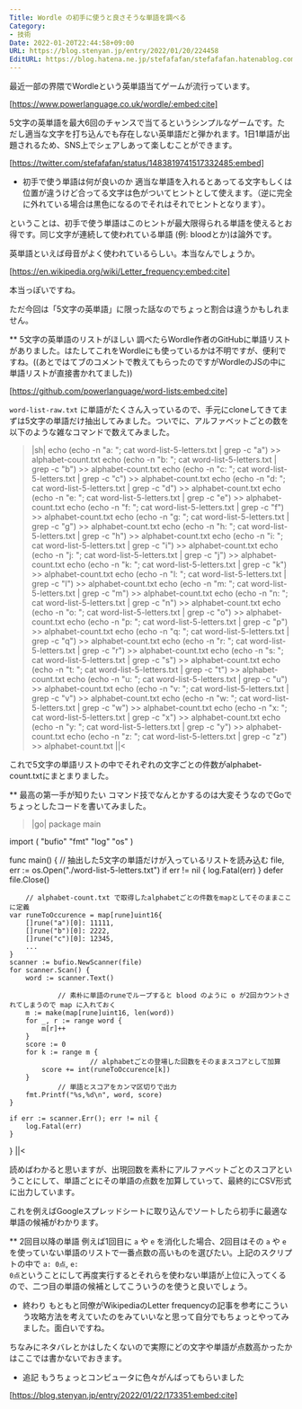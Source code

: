 ```yaml
---
Title: Wordle の初手に使うと良さそうな単語を調べる
Category:
- 技術
Date: 2022-01-20T22:44:58+09:00
URL: https://blog.stenyan.jp/entry/2022/01/20/224458
EditURL: https://blog.hatena.ne.jp/stefafafan/stefafafan.hatenablog.com/atom/entry/13574176438054814417
---
```


最近一部の界隈でWordleという英単語当てゲームが流行っています。

[https://www.powerlanguage.co.uk/wordle/:embed:cite]

5文字の英単語を最大6回のチャンスで当てるというシンプルなゲームです。ただし適当な文字を打ち込んでも存在しない英単語だと弾かれます。1日1単語が出題されるため、SNS上でシェアしあって楽しむことができます。

[https://twitter.com/stefafafan/status/1483819741517332485:embed]

* 初手で使う単語は何が良いのか
適当な単語を入れるとあってる文字もしくは位置が違うけど合ってる文字は色がついてヒントとして使えます。（逆に完全に外れている場合は黒色になるのでそれはそれでヒントとなります）。

ということは、初手で使う単語はこのヒントが最大限得られる単語を使えるとお得です。同じ文字が連続して使われている単語 (例: bloodとか)は論外です。

英単語といえば母音がよく使われているらしい。本当なんでしょうか。

[https://en.wikipedia.org/wiki/Letter_frequency:embed:cite]

本当っぽいですね。

ただ今回は「5文字の英単語」に限った話なのでちょっと割合は違うかもしれません。

** 5文字の英単語のリストがほしい
調べたらWordle作者のGitHubに単語リストがありました。はたしてこれをWordleにも使っているかは不明ですが、便利ですね。((あとではてブのコメントで教えてもらったのですがWordleのJSの中に単語リストが直接書かれてました))

[https://github.com/powerlanguage/word-lists:embed:cite]

<code>word-list-raw.txt</code> に単語がたくさん入っているので、手元にcloneしてきてまずは5文字の単語だけ抽出してみました。ついでに、アルファベットごとの数を以下のような雑なコマンドで数えてみました。

>|sh|
echo (echo -n "a: "; cat word-list-5-letters.txt | grep -c "a") >> alphabet-count.txt
echo (echo -n "b: "; cat word-list-5-letters.txt | grep -c "b") >> alphabet-count.txt
echo (echo -n "c: "; cat word-list-5-letters.txt | grep -c "c") >> alphabet-count.txt
echo (echo -n "d: "; cat word-list-5-letters.txt | grep -c "d") >> alphabet-count.txt
echo (echo -n "e: "; cat word-list-5-letters.txt | grep -c "e") >> alphabet-count.txt
echo (echo -n "f: "; cat word-list-5-letters.txt | grep -c "f") >> alphabet-count.txt
echo (echo -n "g: "; cat word-list-5-letters.txt | grep -c "g") >> alphabet-count.txt
echo (echo -n "h: "; cat word-list-5-letters.txt | grep -c "h") >> alphabet-count.txt
echo (echo -n "i: "; cat word-list-5-letters.txt | grep -c "i") >> alphabet-count.txt
echo (echo -n "j: "; cat word-list-5-letters.txt | grep -c "j") >> alphabet-count.txt
echo (echo -n "k: "; cat word-list-5-letters.txt | grep -c "k") >> alphabet-count.txt
echo (echo -n "l: "; cat word-list-5-letters.txt | grep -c "l") >> alphabet-count.txt
echo (echo -n "m: "; cat word-list-5-letters.txt | grep -c "m") >> alphabet-count.txt
echo (echo -n "n: "; cat word-list-5-letters.txt | grep -c "n") >> alphabet-count.txt
echo (echo -n "o: "; cat word-list-5-letters.txt | grep -c "o") >> alphabet-count.txt
echo (echo -n "p: "; cat word-list-5-letters.txt | grep -c "p") >> alphabet-count.txt
echo (echo -n "q: "; cat word-list-5-letters.txt | grep -c "q") >> alphabet-count.txt
echo (echo -n "r: "; cat word-list-5-letters.txt | grep -c "r") >> alphabet-count.txt
echo (echo -n "s: "; cat word-list-5-letters.txt | grep -c "s") >> alphabet-count.txt
echo (echo -n "t: "; cat word-list-5-letters.txt | grep -c "t") >> alphabet-count.txt
echo (echo -n "u: "; cat word-list-5-letters.txt | grep -c "u") >> alphabet-count.txt
echo (echo -n "v: "; cat word-list-5-letters.txt | grep -c "v") >> alphabet-count.txt
echo (echo -n "w: "; cat word-list-5-letters.txt | grep -c "w") >> alphabet-count.txt
echo (echo -n "x: "; cat word-list-5-letters.txt | grep -c "x") >> alphabet-count.txt
echo (echo -n "y: "; cat word-list-5-letters.txt | grep -c "y") >> alphabet-count.txt
echo (echo -n "z: "; cat word-list-5-letters.txt | grep -c "z") >> alphabet-count.txt
||<

これで5文字の単語リストの中でそれぞれの文字ごとの件数がalphabet-count.txtにまとまりました。

** 最高の第一手が知りたい
コマンド技でなんとかするのは大変そうなのでGoでちょっとしたコードを書いてみました。

>|go|
package main

import (
	"bufio"
	"fmt"
	"log"
	"os"
)

func main() {
        // 抽出した5文字の単語だけが入っているリストを読み込む
	file, err := os.Open("./word-list-5-letters.txt")
	if err != nil {
		log.Fatal(err)
	}
	defer file.Close()

        // alphabet-count.txt で取得したalphabetごとの件数をmapとしてそのままここに定義
	var runeToOccurence = map[rune]uint16{
		[]rune("a")[0]: 11111,
		[]rune("b")[0]: 2222,
		[]rune("c")[0]: 12345,
		...
	}
	scanner := bufio.NewScanner(file)
	for scanner.Scan() {
		word := scanner.Text()

                // 素朴に単語のruneでループすると blood のように o が2回カウントされてしまうので map に入れておく
		m := make(map[rune]uint16, len(word))
		for _, r := range word {
			m[r]++
		}
		score := 0
		for k := range m {
                        // alphabetごとの登場した回数をそのままスコアとして加算
			score += int(runeToOccurence[k])
		}
                // 単語とスコアをカンマ区切りで出力
		fmt.Printf("%s,%d\n", word, score)
	}

	if err := scanner.Err(); err != nil {
		log.Fatal(err)
	}
}
||<

読めばわかると思いますが、出現回数を素朴にアルファベットごとのスコアということにして、単語ごとにその単語の点数を加算していって、最終的にCSV形式に出力しています。

これを例えばGoogleスプレッドシートに取り込んでソートしたら初手に最適な単語の候補がわかります。

** 2回目以降の単語
例えば1回目に <code>a</code> や <code>e</code> を消化した場合、2回目はその <code>a</code> や <code>e</code> を使っていない単語のリストで一番点数の高いものを選びたい。上記のスクリプトの中で <code>a: 0点</code>, <code>e: 0点</code>ということにして再度実行するとそれらを使わない単語が上位に入ってくるので、二つ目の単語の候補としてこういうのを使うと良いでしょう。


* 終わり
もともと同僚がWikipediaのLetter frequencyの記事を参考にこういう攻略方法を考えていたのをみていいなと思って自分でもちょっとやってみました。面白いですね。

ちなみにネタバレとかはしたくないので実際にどの文字や単語が点数高かったかはここでは書かないでおきます。

* 追記
もうちょっとコンピュータに色々がんばってもらいました

[https://blog.stenyan.jp/entry/2022/01/22/173351:embed:cite]
